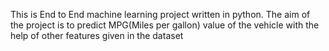 This is End to End machine learning project written in python. The aim of the project is to predict MPG(Miles per gallon) value of the vehicle with the help of other features given in the dataset 

